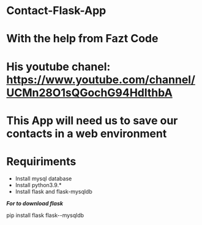# Contact-Flask-App

# With the help from Fazt Code
# His youtube chanel: https://www.youtube.com/channel/UCMn28O1sQGochG94HdlthbA
# 

# This App will need us to save our contacts in a web environment



# Requiriments
- Install mysql database
- Install python3.9.*
- Install flask and flask-mysqldb

***For to download flask***

pip install flask flask--mysqldb




